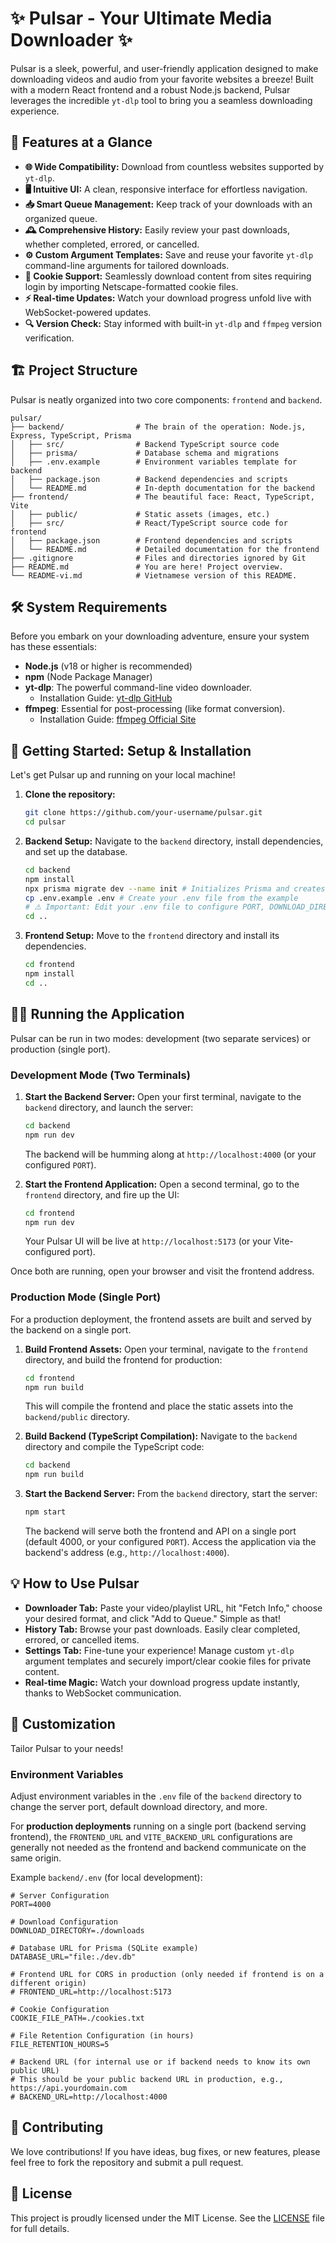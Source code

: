 # ✨ Pulsar - Your Ultimate Media Downloader ✨

Pulsar is a sleek, powerful, and user-friendly application designed to make downloading videos and audio from your favorite websites a breeze! Built with a modern React frontend and a robust Node.js backend, Pulsar leverages the incredible `yt-dlp` tool to bring you a seamless downloading experience.

## 🚀 Features at a Glance

-   **🌐 Wide Compatibility:** Download from countless websites supported by `yt-dlp`.
-   **🖥️ Intuitive UI:** A clean, responsive interface for effortless navigation.
-   **📥 Smart Queue Management:** Keep track of your downloads with an organized queue.
-   **🕰️ Comprehensive History:** Easily review your past downloads, whether completed, errored, or cancelled.
-   **⚙️ Custom Argument Templates:** Save and reuse your favorite `yt-dlp` command-line arguments for tailored downloads.
-   **🍪 Cookie Support:** Seamlessly download content from sites requiring login by importing Netscape-formatted cookie files.
-   **⚡ Real-time Updates:** Watch your download progress unfold live with WebSocket-powered updates.
-   **🔍 Version Check:** Stay informed with built-in `yt-dlp` and `ffmpeg` version verification.

## 🏗️ Project Structure

Pulsar is neatly organized into two core components: `frontend` and `backend`.

```
pulsar/
├── backend/                # The brain of the operation: Node.js, Express, TypeScript, Prisma
│   ├── src/                # Backend TypeScript source code
│   ├── prisma/             # Database schema and migrations
│   ├── .env.example        # Environment variables template for backend
│   ├── package.json        # Backend dependencies and scripts
│   └── README.md           # In-depth documentation for the backend
├── frontend/               # The beautiful face: React, TypeScript, Vite
│   ├── public/             # Static assets (images, etc.)
│   ├── src/                # React/TypeScript source code for frontend
│   ├── package.json        # Frontend dependencies and scripts
│   └── README.md           # Detailed documentation for the frontend
├── .gitignore              # Files and directories ignored by Git
├── README.md               # You are here! Project overview.
└── README-vi.md            # Vietnamese version of this README.
```

## 🛠️ System Requirements

Before you embark on your downloading adventure, ensure your system has these essentials:

-   **Node.js** (v18 or higher is recommended)
-   **npm** (Node Package Manager)
-   **yt-dlp**: The powerful command-line video downloader.
    -   Installation Guide: [yt-dlp GitHub](https://github.com/yt-dlp/yt-dlp#installation)
-   **ffmpeg**: Essential for post-processing (like format conversion).
    -   Installation Guide: [ffmpeg Official Site](https://ffmpeg.org/download.html)

## 🚀 Getting Started: Setup & Installation

Let's get Pulsar up and running on your local machine!

1.  **Clone the repository:**
    ```bash
    git clone https://github.com/your-username/pulsar.git
    cd pulsar
    ```

2.  **Backend Setup:**
    Navigate to the `backend` directory, install dependencies, and set up the database.
    ```bash
    cd backend
    npm install
    npx prisma migrate dev --name init # Initializes Prisma and creates your SQLite database
    cp .env.example .env # Create your .env file from the example
    # ⚠️ Important: Edit your .env file to configure PORT, DOWNLOAD_DIRECTORY, FRONTEND_URL, etc.
    cd ..
    ```

3.  **Frontend Setup:**
    Move to the `frontend` directory and install its dependencies.
    ```bash
    cd frontend
    npm install
    cd ..
    ```

## 🏃‍♀️ Running the Application

Pulsar can be run in two modes: development (two separate services) or production (single port).

### Development Mode (Two Terminals)

1.  **Start the Backend Server:**
    Open your first terminal, navigate to the `backend` directory, and launch the server:
    ```bash
    cd backend
    npm run dev
    ```
    The backend will be humming along at `http://localhost:4000` (or your configured `PORT`).

2.  **Start the Frontend Application:**
    Open a second terminal, go to the `frontend` directory, and fire up the UI:
    ```bash
    cd frontend
    npm run dev
    ```
    Your Pulsar UI will be live at `http://localhost:5173` (or your Vite-configured port).

Once both are running, open your browser and visit the frontend address.

### Production Mode (Single Port)

For a production deployment, the frontend assets are built and served by the backend on a single port.

1.  **Build Frontend Assets:**
    Open your terminal, navigate to the `frontend` directory, and build the frontend for production:
    ```bash
    cd frontend
    npm run build
    ```
    This will compile the frontend and place the static assets into the `backend/public` directory.

2.  **Build Backend (TypeScript Compilation):**
    Navigate to the `backend` directory and compile the TypeScript code:
    ```bash
    cd backend
    npm run build
    ```

3.  **Start the Backend Server:**
    From the `backend` directory, start the server:
    ```bash
    npm start
    ```
    The backend will serve both the frontend and API on a single port (default 4000, or your configured `PORT`). Access the application via the backend's address (e.g., `http://localhost:4000`).

## 💡 How to Use Pulsar

-   **Downloader Tab:** Paste your video/playlist URL, hit "Fetch Info," choose your desired format, and click "Add to Queue." Simple as that!
-   **History Tab:** Browse your past downloads. Easily clear completed, errored, or cancelled items.
-   **Settings Tab:** Fine-tune your experience! Manage custom `yt-dlp` argument templates and securely import/clear cookie files for private content.
-   **Real-time Magic:** Watch your download progress update instantly, thanks to WebSocket communication.

## 🎨 Customization

Tailor Pulsar to your needs!

### Environment Variables

Adjust environment variables in the `.env` file of the `backend` directory to change the server port, default download directory, and more.

For **production deployments** running on a single port (backend serving frontend), the `FRONTEND_URL` and `VITE_BACKEND_URL` configurations are generally not needed as the frontend and backend communicate on the same origin.

Example `backend/.env` (for local development):
```
# Server Configuration
PORT=4000

# Download Configuration
DOWNLOAD_DIRECTORY=./downloads

# Database URL for Prisma (SQLite example)
DATABASE_URL="file:./dev.db"

# Frontend URL for CORS in production (only needed if frontend is on a different origin)
# FRONTEND_URL=http://localhost:5173

# Cookie Configuration
COOKIE_FILE_PATH=./cookies.txt

# File Retention Configuration (in hours)
FILE_RETENTION_HOURS=5

# Backend URL (for internal use or if backend needs to know its own public URL)
# This should be your public backend URL in production, e.g., https://api.yourdomain.com
# BACKEND_URL=http://localhost:4000
```

## 👋 Contributing

We love contributions! If you have ideas, bug fixes, or new features, please feel free to fork the repository and submit a pull request.

## 📄 License

This project is proudly licensed under the MIT License. See the [LICENSE](LICENSE) file for full details.